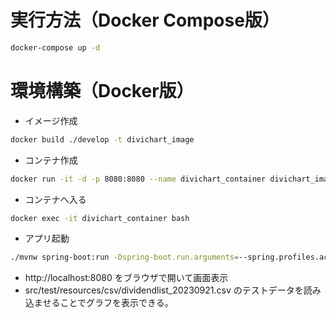 # 実行方法（Docker Compose版）
```bash
docker-compose up -d
```
# 環境構築（Docker版）
- イメージ作成
```bash
docker build ./develop -t divichart_image
```
- コンテナ作成
```bash
docker run -it -d -p 8080:8080 --name divichart_container divichart_image
```
- コンテナへ入る
```bash
docker exec -it divichart_container bash
```
- アプリ起動
```bash
./mvnw spring-boot:run -Dspring-boot.run.arguments=--spring.profiles.active=dev
```
- http://localhost:8080 をブラウザで開いて画面表示
- src/test/resources/csv/dividendlist_20230921.csv のテストデータを読み込ませることでグラフを表示できる。
